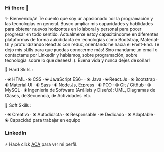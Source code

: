 ### Hi there 👋

<!--
**eduardomgonzalez/eduardomgonzalez** is a ✨ _special_ ✨ repository because its `README.md` (this file) appears on your GitHub profile.
-->

✨ Bienvenido/a! Te cuento que soy un apasionado por la programación y las tecnologías en general. Busco ampliar mis capacidades y habilidades para obtener nuevos horizontes en lo laboral y personal para poder progresar en todo sentido.
Actualmente estoy capacitándome en diferentes plataformas de forma autodidacta en tecnologías como Bootstrap, Material-UI y profundizando ReactJs con redux, orientándome hacia el Front-End. Te dejo mis skills para que puedas conocerme más! Sino mandame un email o contactame por LinkedIn y hablamos, sobre programación, sobre tecnología, sobre lo que desees! :).
Buena vida y nunca dejes de soñar!

🔭  Hard Skills :

· ⦿ HTML
· ⦿ CSS
· ⦿ JavaScript ES6+
· ⦿ Java
· ⦿ React.Js
· ⦿ Bootstrap
· ⦿ Material-UI
· ⦿ Sass
· ⦿ Node.Js, Express
· ⦿ POO
· ⦿ Git / GitHub
· ⦿ MySQL
· ⦿ Ingeniería de Software (Análisis y Diseño): UML, Diagramas de Clases, de Secuencia, de Actividades, etc.


🌱 Soft Skills :

· ⦿ Creativo
· ⦿ Autodidacta
· ⦿ Responsable
· ⦿ Dedicado
· ⦿ Adaptable
· ⦿ Capacidad para trabajar en equipo 


### LinkedIn
⚡ Hacé click [ACA](https://www.linkedin.com/in/eduardo-gonzalez01/) para ver mi perfil.

